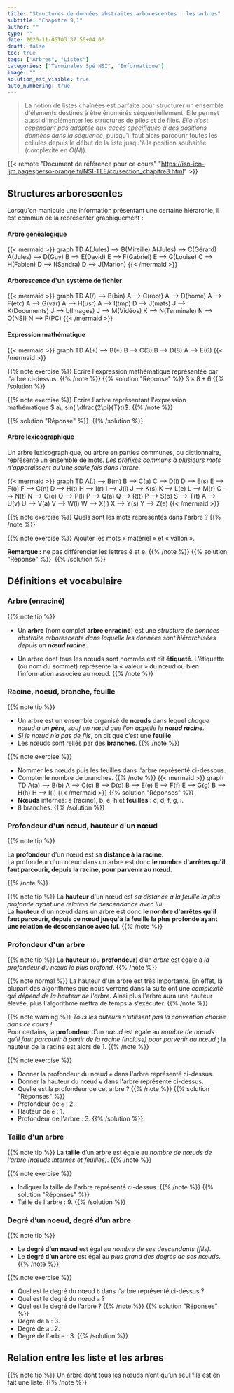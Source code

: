 ```yaml
---
title: "Structures de données abstraites arborescentes : les arbres"
subtitle: "Chapitre 9,1"
author: ""
type: ""
date: 2020-11-05T03:37:56+04:00
draft: false
toc: true
tags: ["Arbres", "Listes"]
categories: ["Terminales Spé NSI", "Informatique"]
image: ""
solution_est_visible: true
auto_numbering: true
---
```


> La notion de listes chaînées est parfaite pour structurer un ensemble d'élements destinés à être énumérés séquentiellement. Elle permet aussi d'implémenter les structures de piles et de files. *Elle n'est cependant pas adaptée aux accès spécifiques à des positions données dans la séquence*, puisqu'il faut alors parcourir toutes les cellules depuis le début de la liste jusqu'à la position souhaitée (complexité en $O(N)$).

{{< remote "Document de référence pour ce cours"  "https://isn-icn-ljm.pagesperso-orange.fr/NSI-TLE/co/section_chapitre3.html" >}}

## Structures arborescentes

Lorsqu'on manipule une information présentant une certaine hiérarchie, il est commun de la représenter graphiquement&nbsp;:

#### Arbre généalogique

{{< mermaid >}}
graph TD
    A(Jules) --> B(Mireille)
    A(Jules) --> C(Gérard)
    A(Jules) --> D(Guy)
    B --> E(David)
    E --> F(Gabriel)
    E --> G(Louise)
    C --> H(Fabien)
    D --> I(Sandra)
    D --> J(Marion)
{{< /mermaid >}}

#### Arborescence d'un système de fichier

{{< mermaid >}}
graph TD
  A(/) --> B(bin)
  A --> C(root)
  A --> D(home)
  A --> F(etc)
  A --> G(var)
  A --> H(usr)
  A --> I(tmp)
  D --> J(mats)
  J --> K(Documents)
  J --> L(Images)
  J --> M(Vidéos)
  K --> N(Terminale)
  N --> O(NSI)
  N --> P(PC)
{{< /mermaid >}}

#### Expression mathématique

{{< mermaid >}}
graph TD
  A(+) --> B(*)
  B --> C(3)
  B --> D(8)
  A --> E(6)
{{< /mermaid >}}

{{% note exercise %}}
Écrire l'expression mathématique représentée par l'arbre ci-dessus.
{{% /note %}}
{{% solution "Réponse" %}}
$3 \times 8 + 6$
{{% /solution %}}

{{% note exercise %}}
Écrire l'arbre représentant l'expression mathématique $ a\\, sin( \dfrac{2\pi}{T}t)$.
{{% /note %}}

{{% solution "Réponse" %}}
<img src="/terminales-nsi/chap-9/chap-9-1-1.svg" alt="" width="">
{{% /solution %}}

#### Arbre lexicographique

Un arbre lexicographique, ou arbre en parties communes, ou dictionnaire, représente un ensemble de mots. *Les préfixes communs à plusieurs mots n'apparaissent qu'une seule fois dans l’arbre*.

{{< mermaid >}}
graph TD
  A(.) --> B(m)
  B --> C(a)
  C --> D(i)
  D --> E(s)
  E --> F(o)
  F --> G(n)
  D --> H(t)
  H --> I(r)
  I --> J(i)
  J --> K(s)
  K --> L(e)
  L --> M(r)
  C --> N(t)
  N --> O(e)
  O --> P(l)
  P --> Q(a)
  Q --> R(t)
  P --> S(o)
  S --> T(t)
  A --> U(v)
  U --> V(a)
  V --> W(l)
  W --> X(i)
  X --> Y(s)
  Y --> Z(e)
{{< /mermaid >}}

{{% note exercise %}}
Quels sont les mots représentés dans l'arbre&nbsp;?
{{% /note %}}

{{% note exercise %}}
Ajouter les mots «&nbsp;matériel&nbsp;» et «&nbsp;vallon&nbsp;».

**Remarque&nbsp;:** ne pas différencier les lettres é et e.
{{% /note %}}
{{% solution "Réponse" %}}
<img src="/terminales-nsi/chap-9/chap-9-1-2.svg" alt="" width="">
{{% /solution %}}

## Définitions et vocabulaire

### Arbre (enraciné)

{{% note tip %}}

- Un **arbre** (nom complet **arbre enraciné**) est une *structure de données abstraite arborescente dans laquelle les données sont hiérarchisées depuis un **nœud racine**.*

- Un arbre dont tous les nœuds sont nommés est dit **étiqueté**. L’étiquette (ou nom du sommet) représente la «&nbsp;valeur&nbsp;» du nœud ou bien l’information associée au nœud.
{{% /note %}}

### Racine, noeud, branche, feuille

{{% note tip %}}

- Un arbre est un ensemble organisé de **nœuds** dans lequel *chaque nœud a un **père**, sauf un nœud que l’on appelle le **nœud racine**.*
- *Si le nœud n’a pas de fils*, on dit que c’est une **feuille**.
- Les nœuds sont reliés par des **branches**.
{{% /note %}}

{{% note exercise %}}

- Nommer les nœuds puis les feuilles dans l'arbre représenté ci-dessous.
- Compter le nombre de branches.
{{% /note %}}
{{< mermaid >}}
graph TD
  A(a) --> B(b)
  A --> C(c)
  B --> D(d)
  B --> E(e)
  E --> F(f)
  E --> G(g)
  B --> H(h)
  H --> I(i)
{{< /mermaid >}}
{{% solution "Réponses" %}}
- **Nœuds** internes: a (racine), b, e, h et **feuilles** : c, d, f, g, i.
- 8 branches.
{{% /solution %}}

### Profondeur d'un nœud, hauteur d'un nœud

{{% note tip %}}

La **profondeur** d'un nœud est sa **distance à la racine**.  
La profondeur d'un nœud dans un arbre est donc **le nombre d'arrêtes qu'il faut parcourir, depuis la racine, pour parvenir au nœud**.

{{% /note %}}

{{% note tip %}}
La **hauteur** d'un nœud est *sa distance à la feuille la plus profonde ayant une relation de descendance avec lui*.  
La **hauteur** d'un nœud dans un arbre est donc **le nombre d'arrêtes qu'il faut parcourir, depuis ce nœud jusqu'à la feuille la plus profonde ayant une relation de descendance avec lui**.
{{% /note %}}

### Profondeur d'un arbre

{{% note tip %}}
La **hauteur** (ou **profondeur**) d’un *arbre* est égale à *la profondeur du nœud le plus profond*.
{{% /note %}}

{{% note normal %}}
La hauteur d'un arbre est très importante. En effet, la plupart des algorithmes que nous verrons dans la suite ont une *complexité qui dépend de la hauteur de l'arbre*. Ainsi plus l'arbre aura une hauteur élevée, plus l'algorithme mettra de temps à s'exécuter.
{{% /note %}}

{{% note warning %}}
*Tous les auteurs n'utilisent pas la convention choisie dans ce cours !*  
Pour certains, la **profondeur** d’un *nœud* est égale au *nombre de nœuds qu’il faut parcourir à partir de la racine (incluse) pour parvenir au nœud*&nbsp;; la hauteur de la racine est alors de 1.
{{% /note %}}

{{% note exercise %}}

- Donner la profondeur du nœud `e` dans l'arbre représenté ci-dessus.
- Donner la hauteur du nœud `e` dans l'arbre représenté ci-dessus.
- Quelle est la profondeur de cet arbre&nbsp;?
{{% /note %}}
{{% solution "Réponses" %}}
- Profondeur de `e` : 2.
- Hauteur de `e`&nbsp;: 1.
- Profondeur de l'arbre&nbsp;: 3.
{{% /solution %}}

### Taille d'un arbre

{{% note tip %}}
La **taille** d’un arbre est égale au *nombre de nœuds de l’arbre (nœuds internes et feuilles)*.
{{% /note %}}

{{% note exercise %}}

- Indiquer la taille de l'arbre représenté ci-dessus.
{{% /note %}}
{{% solution "Réponses" %}}
- Taille de l'arbre&nbsp;: 9.
{{% /solution %}}

### Degré d’un noeud, degré d’un arbre

{{% note tip %}}

- Le **degré d’un nœud** est égal au *nombre de ses descendants (fils)*.
- Le **degré d’un arbre** est égal au *plus grand des degrés de ses nœuds*.
{{% /note %}}

{{% note exercise %}}

- Quel est le degré du nœud `b` dans l'arbre représenté ci-dessus&nbsp;?
- Quel est le degré du nœud `a`&nbsp;?
- Quel est le degré de l'arbre&nbsp;?
{{% /note %}}
{{% solution "Réponses" %}}
- Degré de `b`&nbsp;: 3.
- Degré de `a`&nbsp;: 2.
- Degré de l'arbre&nbsp;: 3.
{{% /solution %}}

## Relation entre les liste et les arbres

{{% note tip %}}
Un arbre dont tous les nœuds n’ont qu’un seul fils est en fait une liste.
{{% /note %}}
